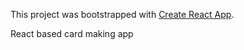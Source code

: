 This project was bootstrapped with [Create React App](https://github.com/facebookincubator/create-react-app).

React based card making app